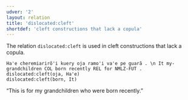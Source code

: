 ```yaml
---
udver: '2'
layout: relation
title: 'dislocated:cleft'
shortdef: 'cleft constructions that lack a copula'
---
```


The relation `dislocated:cleft` is used in cleft constructions that lack a copula.

~~~ sdparse
Ha'e cheremiarirõ'i kuery oja ramo'i va'e pe guarã . \n It my-grandchildren COL born recently REL for NMLZ-FUT .
dislocated:cleft(oja, Ha'e)
dislocated:cleft(born, It)
~~~

“This is for my grandchildren who were born recently.”

<!-- Interlanguage links updated Po 6. listopadu 2023, 21:42:52 CET -->
